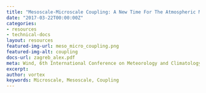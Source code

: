 ```yaml
---
title: "Mesoscale-Microscale Coupling: A New Time For The Atmospheric Modeling."
date: "2017-03-22T00:00:00Z"
categories:
- resources
- technical-docs
layout: resources
featured-img-url: meso_micro_coupling.png
featured-img-alt: coupling
docs-url: zagreb_alex.pdf
meta: Wind, 6th International Conference on Meteorology and Climatology of the Mediterranean
excerpt: 
author: vortex
keywords: Microscale, Mesoscale, Coupling
---
```


